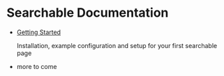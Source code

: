 # Searchable Documentation

* [Getting Started](getting-started.md)

    Installation, example configuration and setup for your first searchable page

* more to come
